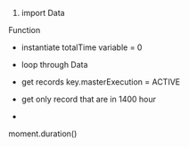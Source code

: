 1. import Data

Function

  - instantiate totalTime variable = 0 

  - loop through Data

  - get records key.masterExecution = ACTIVE 

  - get only record that are in 1400 hour
  
  - 


  moment.duration()